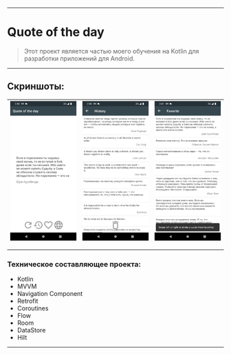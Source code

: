 ____

# Quote of the day

> Этот проект является частью моего обучения на Kotlin для разработки приложений для Android.

____

## Скриншоты:

| <img src="pictures/device_screen_1.png"> | <img src="pictures/device_screen_2.png"> | <img src="pictures/device_screen_3.png"> |
| ---------------------------------------------- | -------------------------------------------- | -------------------------------------------- |

____

### Техническое составляющее проекта:

- Kotlin
- MVVM
- Navigation Component
- Retrofit
- Coroutines
- Flow
- Room
- DataStore
- Hilt

____
